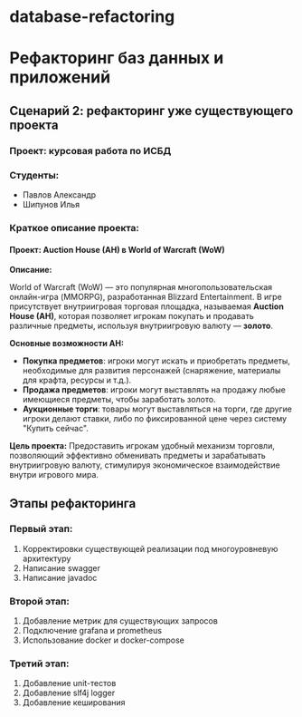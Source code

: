 # database-refactoring

# Рефакторинг баз данных и приложений
## Сценарий 2: рефакторинг уже существующего проекта  
### Проект: курсовая работа по ИСБД  
### Студенты:  
- Павлов Александр
- Шипунов Илья

### Краткое описание проекта:  
#### Проект: Auction House (AH) в World of Warcraft (WoW)

**Описание:**

World of Warcraft (WoW) — это популярная многопользовательская онлайн-игра (MMORPG), разработанная Blizzard Entertainment. В игре присутствует внутриигровая торговая площадка, называемая **Auction House (AH)**, которая позволяет игрокам покупать и продавать различные предметы, используя внутриигровую валюту — **золото**.

**Основные возможности AH:**
- **Покупка предметов**: игроки могут искать и приобретать предметы, необходимые для развития персонажей (снаряжение, материалы для крафта, ресурсы и т.д.).
- **Продажа предметов**: игроки могут выставлять на продажу любые имеющиеся предметы, чтобы заработать золото.
- **Аукционные торги**: товары могут выставляться на торги, где другие игроки делают ставки, либо по фиксированной цене через систему "Купить сейчас".

**Цель проекта:**
Предоставить игрокам удобный механизм торговли, позволяющий эффективно обменивать предметы и зарабатывать внутриигровую валюту, стимулируя экономическое взаимодействие внутри игрового мира.

## Этапы рефакторинга
### Первый этап:
1. Корректировки существующей реализации под многоуровневую архитектуру
2. Написание swagger
3. Написание javadoc

### Второй этап:
1. Добавление метрик для существующих запросов
2. Подключение grafana и prometheus
3. Использование docker и docker-compose

### Третий этап:
1. Добавление unit-тестов
2. Добавление slf4j logger
3. Добавление кеширования
